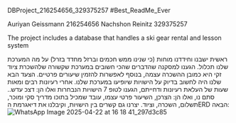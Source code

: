 DBProject_216254656_329375257
#Best_ReadMe_Ever

Auriyan Geissmann 216254656
Nachshon Reinitz 329375257

The project includes a database that handles a ski gear rental and lesson system

ראשית ישבנו וחידדנו מוחות (כי שנינו ממש חכמים וברזל מחדד בזרל) על מה המערכת שלנו תכלול. הגענו למסקנה שהדברים שהכי חשובים במערכת שקשורה שלהשכרת ציוד זקי היא כמובן ההשכרה עצמה, בנוסף לאפשרות להזמין שיעורים פרטיים. 
הצעד הבא שלנו היה לחשוב בדיוק על הישויות שיופיעו במערכת שלנו. אחרי רעיונות רבים ומאות שעות של העלאת רעיונות ודחייתם, הגענו לטופ 7 הישויות הנבחרות ואלו הן: דצכ עדש.. סתם נו, ואלו הן: הצרכן, השיעור פרטי עצמו, עובד שמכיל בתוכו מדריך סקי ומוכר, תשלום, השכרה, וציוד.
יצרנו גם קשרים בין הישויות, וקיבלנו את דיאגרמת הERD הבאה:
![WhatsApp Image 2025-04-22 at 16 18 41_297d3c85](https://github.com/user-attachments/assets/eb9b0778-634e-4b16-8de0-cc7a92095693)
